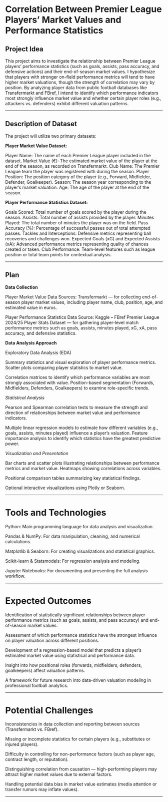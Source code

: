 # Correlation Between Premier League Players’ Market Values and Performance Statistics

## Project Idea
This project aims to investigate the relationship between Premier League players’ performance statistics (such as goals, assists, pass accuracy, and defensive actions) and their end-of-season market values. I hypothesize that players with stronger on-field performance metrics will tend to have higher market valuations, though the strength of correlation may vary by position. By analyzing player data from public football databases like Transfermarkt and FBref, I intend to identify which performance indicators most strongly influence market value and whether certain player roles (e.g., attackers vs. defenders) exhibit different valuation patterns.

---

## Description of Dataset
The project will utilize two primary datasets:

**Player Market Value Dataset:**  

Player Name: The name of each Premier League player included in the dataset.
Market Value (€): The estimated market value of the player at the end of the season, as recorded on Transfermarkt.
Club Name: The Premier League team the player was registered with during the season.
Player Position: The position category of the player (e.g., Forward, Midfielder, Defender, Goalkeeper).
Season: The season year corresponding to the player’s market valuation.
Age: The age of the player at the end of the season.

**Player Performance Statistics Dataset:**  

Goals Scored: Total number of goals scored by the player during the season.
Assists: Total number of assists provided by the player.
Minutes Played: The total number of minutes the player was on the field.
Pass Accuracy (%): Percentage of successful passes out of total attempted passes.
Tackles and Interceptions: Defensive metrics representing ball recoveries and challenges won.
Expected Goals (xG) and Expected Assists (xA): Advanced performance metrics representing quality of chances created or taken.
Club Performance: Team-level features such as league position or total team points for contextual analysis.

---

## Plan

**Data Collection**

Player Market Value Data Sources:
Transfermarkt — for collecting end-of-season player market values, including player name, club, position, age, and estimated value in euros.

Player Performance Statistics Data Source:
Kaggle – FBref Premier League 2024/25 Player Stats Dataset — for gathering player-level match performance metrics such as goals, assists, minutes played, xG, xA, pass accuracy, and defensive statistics.

**Data Analysis Approach**

Exploratory Data Analysis (EDA)

Summary statistics and visual exploration of player performance metrics.
Scatter plots comparing player statistics to market value.

Correlation matrices to identify which performance variables are most strongly associated with value.
Position-based segmentation (Forwards, Midfielders, Defenders, Goalkeepers) to examine role-specific trends.

*Statistical Analysis*

Pearson and Spearman correlation tests to measure the strength and direction of relationships between market value and performance indicators.

Multiple linear regression models to estimate how different variables (e.g., goals, assists, minutes played) influence a player’s valuation.
Feature importance analysis to identify which statistics have the greatest predictive power.

*Visualization and Presentation*

Bar charts and scatter plots illustrating relationships between performance metrics and market value.
Heatmaps showing correlations across variables.

Positional comparison tables summarizing key statistical findings.

Optional interactive visualizations using Plotly or Seaborn.

---

# Tools and Technologies

Python: Main programming language for data analysis and visualization.

Pandas & NumPy: For data manipulation, cleaning, and numerical calculations.

Matplotlib & Seaborn: For creating visualizations and statistical graphics.

Scikit-learn & Statsmodels: For regression analysis and modeling.

Jupyter Notebooks: For documenting and presenting the full analysis workflow.

---

# Expected Outcomes

Identification of statistically significant relationships between player performance metrics (such as goals, assists, and pass accuracy) and end-of-season market values.

Assessment of which performance statistics have the strongest influence on player valuation across different positions.

Development of a regression-based model that predicts a player’s estimated market value using statistical and performance data.

Insight into how positional roles (forwards, midfielders, defenders, goalkeepers) affect valuation patterns.

A framework for future research into data-driven valuation modeling in professional football analytics.

---

# Potential Challenges

Inconsistencies in data collection and reporting between sources (Transfermarkt vs. FBref).

Missing or incomplete statistics for certain players (e.g., substitutes or injured players).

Difficulty in controlling for non-performance factors (such as player age, contract length, or reputation).

Distinguishing correlation from causation — high-performing players may attract higher market values due to external factors.

Handling potential data bias in market value estimates (media attention or transfer rumors may inflate values).

---
